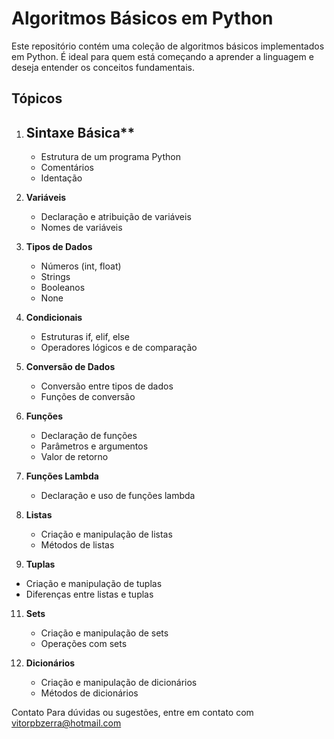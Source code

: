 # Algoritmos Básicos em Python

Este repositório contém uma coleção de algoritmos básicos implementados em Python. É ideal para quem está começando a aprender a linguagem e deseja entender os conceitos fundamentais. 

## Tópicos

1. ## Sintaxe Básica**
   - Estrutura de um programa Python
   - Comentários
   - Identação

3. **Variáveis**
   - Declaração e atribuição de variáveis
   - Nomes de variáveis

4. **Tipos de Dados**
   - Números (int, float)
   - Strings
   - Booleanos
   - None

5. **Condicionais**
   - Estruturas if, elif, else
   - Operadores lógicos e de comparação

6. **Conversão de Dados**
   - Conversão entre tipos de dados
   - Funções de conversão

7. **Funções**
   - Declaração de funções
   - Parâmetros e argumentos
   - Valor de retorno

8. **Funções Lambda**
   - Declaração e uso de funções lambda

9. **Listas**
   - Criação e manipulação de listas
   - Métodos de listas

10. **Tuplas**
   - Criação e manipulação de tuplas
   - Diferenças entre listas e tuplas

11. **Sets**
    - Criação e manipulação de sets
    - Operações com sets

12. **Dicionários**
    - Criação e manipulação de dicionários
    - Métodos de dicionários
   
      
Contato
Para dúvidas ou sugestões, entre em contato com vitorpbzerra@hotmail.com

